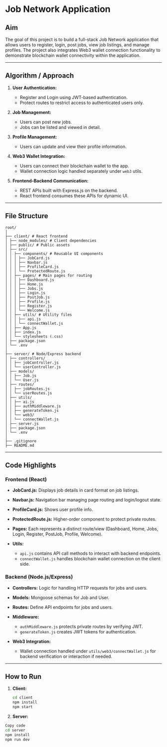 # Job Network Application

## Aim
The goal of this project is to build a full-stack Job Network application that allows users to register, login, post jobs, view job listings, and manage profiles. The project also integrates Web3 wallet connection functionality to demonstrate blockchain wallet connectivity within the application.

---

## Algorithm / Approach

1. **User Authentication:**  
   - Register and Login using JWT-based authentication.
   - Protect routes to restrict access to authenticated users only.

2. **Job Management:**  
   - Users can post new jobs.
   - Jobs can be listed and viewed in detail.

3. **Profile Management:**  
   - Users can update and view their profile information.

4. **Web3 Wallet Integration:**  
   - Users can connect their blockchain wallet to the app.
   - Wallet connection logic handled separately under `web3` utils.

5. **Frontend-Backend Communication:**  
   - REST APIs built with Express.js on the backend.
   - React frontend consumes these APIs for dynamic UI.

---

## File Structure

```
root/
│
├── client/ # React frontend
│ ├── node_modules/ # Client dependencies
│ ├── public/ # Public assets
│ ├── src/
│ │ ├── components/ # Reusable UI components
│ │ │ ├── JobCard.js
│ │ │ ├── Navbar.js
│ │ │ ├── ProfileCard.js
│ │ │ └── ProtectedRoute.js
│ │ ├── pages/ # Main pages for routing
│ │ │ ├── Dashboard.js
│ │ │ ├── Home.js
│ │ │ ├── Jobs.js
│ │ │ ├── Login.js
│ │ │ ├── PostJob.js
│ │ │ ├── Profile.js
│ │ │ ├── Register.js
│ │ │ └── Welcome.js
│ │ ├── utils/ # Utility files
│ │ │ ├── api.js
│ │ │ └── connectWallet.js
│ │ ├── App.js
│ │ ├── index.js
│ │ └── stylesheets (.css)
│ ├── package.json
│ └── .env
│
├── server/ # Node/Express backend
│ ├── controllers/
│ │ ├── jobController.js
│ │ └── userController.js
│ ├── models/
│ │ ├── Job.js
│ │ └── User.js
│ ├── routes/
│ │ ├── jobRoutes.js
│ │ └── userRoutes.js
│ ├── utils/
│ │ ├── ai.js
│ │ ├── authMiddleware.js
│ │ ├── generateToken.js
│ │ └── web3/
│ │ └── connectWallet.js
│ ├── server.js
│ ├── package.json
│ └── .env
│
├── .gitignore
├── README.md

```

---

## Code Highlights

### Frontend (React)

- **JobCard.js:** Displays job details in card format on job listings.
- **Navbar.js:** Navigation bar managing page routing and login/logout state.
- **ProfileCard.js:** Shows user profile info.
- **ProtectedRoute.js:** Higher-order component to protect private routes.

- **Pages:** Each represents a distinct route/view (Dashboard, Home, Jobs, Login, Register, PostJob, Profile, Welcome).

- **Utils:**  
  - `api.js` contains API call methods to interact with backend endpoints.  
  - `connectWallet.js` handles blockchain wallet connection on the client side.

### Backend (Node.js/Express)

- **Controllers:** Logic for handling HTTP requests for jobs and users.
- **Models:** Mongoose schemas for Job and User.
- **Routes:** Define API endpoints for jobs and users.
- **Middleware:**  
  - `authMiddleware.js` protects private routes by verifying JWT.  
  - `generateToken.js` creates JWT tokens for authentication.

- **Web3 Integration:**  
  - Wallet connection handled under `utils/web3/connectWallet.js` for backend verification or interaction if needed.

---

## How to Run

1. **Client:**
   ```bash
   cd client
   npm install
   npm start


2. **Server:**

```bash
Copy code
cd server
npm install
npm run dev
